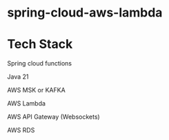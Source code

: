 # spring-cloud-aws-lambda

# Tech Stack

Spring cloud functions 

Java 21

AWS MSK or KAFKA

AWS Lambda

AWS API Gateway (Websockets)

AWS RDS
